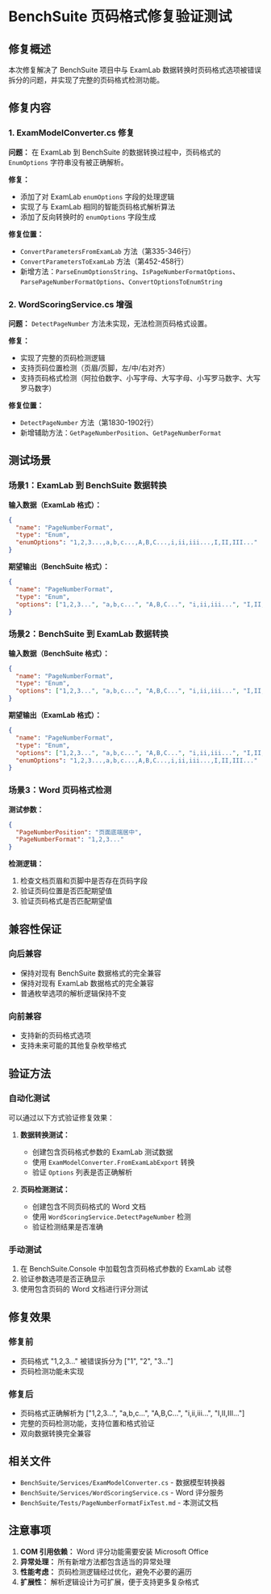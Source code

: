 # BenchSuite 页码格式修复验证测试

## 修复概述

本次修复解决了 BenchSuite 项目中与 ExamLab 数据转换时页码格式选项被错误拆分的问题，并实现了完整的页码格式检测功能。

## 修复内容

### 1. ExamModelConverter.cs 修复

**问题：** 在 ExamLab 到 BenchSuite 的数据转换过程中，页码格式的 `EnumOptions` 字符串没有被正确解析。

**修复：**
- 添加了对 ExamLab `enumOptions` 字段的处理逻辑
- 实现了与 ExamLab 相同的智能页码格式解析算法
- 添加了反向转换时的 `enumOptions` 字段生成

**修复位置：**
- `ConvertParametersFromExamLab` 方法（第335-346行）
- `ConvertParametersToExamLab` 方法（第452-458行）
- 新增方法：`ParseEnumOptionsString`、`IsPageNumberFormatOptions`、`ParsePageNumberFormatOptions`、`ConvertOptionsToEnumString`

### 2. WordScoringService.cs 增强

**问题：** `DetectPageNumber` 方法未实现，无法检测页码格式设置。

**修复：**
- 实现了完整的页码检测逻辑
- 支持页码位置检测（页眉/页脚，左/中/右对齐）
- 支持页码格式检测（阿拉伯数字、小写字母、大写字母、小写罗马数字、大写罗马数字）

**修复位置：**
- `DetectPageNumber` 方法（第1830-1902行）
- 新增辅助方法：`GetPageNumberPosition`、`GetPageNumberFormat`

## 测试场景

### 场景1：ExamLab 到 BenchSuite 数据转换

**输入数据（ExamLab 格式）：**
```json
{
  "name": "PageNumberFormat",
  "type": "Enum",
  "enumOptions": "1,2,3...,a,b,c...,A,B,C...,i,ii,iii...,I,II,III..."
}
```

**期望输出（BenchSuite 格式）：**
```json
{
  "name": "PageNumberFormat",
  "type": "Enum",
  "options": ["1,2,3...", "a,b,c...", "A,B,C...", "i,ii,iii...", "I,II,III..."]
}
```

### 场景2：BenchSuite 到 ExamLab 数据转换

**输入数据（BenchSuite 格式）：**
```json
{
  "name": "PageNumberFormat",
  "type": "Enum",
  "options": ["1,2,3...", "a,b,c...", "A,B,C...", "i,ii,iii...", "I,II,III..."]
}
```

**期望输出（ExamLab 格式）：**
```json
{
  "name": "PageNumberFormat",
  "type": "Enum",
  "options": ["1,2,3...", "a,b,c...", "A,B,C...", "i,ii,iii...", "I,II,III..."],
  "enumOptions": "1,2,3...,a,b,c...,A,B,C...,i,ii,iii...,I,II,III..."
}
```

### 场景3：Word 页码格式检测

**测试参数：**
```json
{
  "PageNumberPosition": "页面底端居中",
  "PageNumberFormat": "1,2,3..."
}
```

**检测逻辑：**
1. 检查文档页眉和页脚中是否存在页码字段
2. 验证页码位置是否匹配期望值
3. 验证页码格式是否匹配期望值

## 兼容性保证

### 向后兼容
- 保持对现有 BenchSuite 数据格式的完全兼容
- 保持对现有 ExamLab 数据格式的完全兼容
- 普通枚举选项的解析逻辑保持不变

### 向前兼容
- 支持新的页码格式选项
- 支持未来可能的其他复杂枚举格式

## 验证方法

### 自动化测试
可以通过以下方式验证修复效果：

1. **数据转换测试：**
   - 创建包含页码格式参数的 ExamLab 测试数据
   - 使用 `ExamModelConverter.FromExamLabExport` 转换
   - 验证 `Options` 列表是否正确解析

2. **页码检测测试：**
   - 创建包含不同页码格式的 Word 文档
   - 使用 `WordScoringService.DetectPageNumber` 检测
   - 验证检测结果是否准确

### 手动测试
1. 在 BenchSuite.Console 中加载包含页码格式参数的 ExamLab 试卷
2. 验证参数选项是否正确显示
3. 使用包含页码的 Word 文档进行评分测试

## 修复效果

### 修复前
- 页码格式 "1,2,3..." 被错误拆分为 ["1", "2", "3..."]
- 页码检测功能未实现

### 修复后
- 页码格式正确解析为 ["1,2,3...", "a,b,c...", "A,B,C...", "i,ii,iii...", "I,II,III..."]
- 完整的页码检测功能，支持位置和格式验证
- 双向数据转换完全兼容

## 相关文件

- `BenchSuite/Services/ExamModelConverter.cs` - 数据模型转换器
- `BenchSuite/Services/WordScoringService.cs` - Word 评分服务
- `BenchSuite/Tests/PageNumberFormatFixTest.md` - 本测试文档

## 注意事项

1. **COM 引用依赖：** Word 评分功能需要安装 Microsoft Office
2. **异常处理：** 所有新增方法都包含适当的异常处理
3. **性能考虑：** 页码检测逻辑经过优化，避免不必要的遍历
4. **扩展性：** 解析逻辑设计为可扩展，便于支持更多复杂格式
